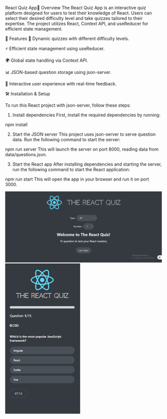 React Quiz App📌
Overview
The React Quiz App is an interactive quiz platform designed for users to test their knowledge of React. Users can select their desired difficulty level and take quizzes tailored to their expertise. The project utilizes React, Context API, and useReducer for efficient state management.

🚀 Features
🎯 Dynamic quizzes with different difficulty levels.

⚡ Efficient state management using useReducer.

🌍 Global state handling via Context API.

📊 JSON-based question storage using json-server.

📝 Interactive user experience with real-time feedback.

🛠 Installation & Setup

To run this React project with json-server, follow these steps:

1. Install dependencies
   First, install the required dependencies by running:

npm install

2. Start the JSON server
   This project uses json-server to serve question data. Run the following command to start the server:

npm run server
This will launch the server on port 8000, reading data from data/questions.json.

3. Start the React app
   After installing dependencies and starting the server, run the following command to start the React application:

npm run start
This will open the app in your browser and run it on port 3000.

![start screen](src/Capture.PNG) ![qusetion screen](src/Capture1.PNG)
